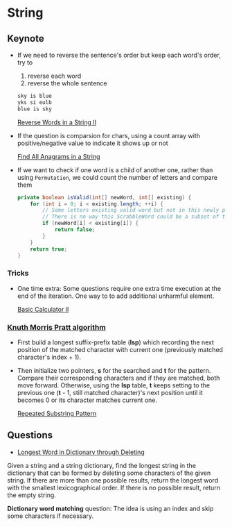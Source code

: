 # String

## Keynote

* If we need to reverse the sentence's order but keep each word's order, try to

  1. reverse each word
  2. reverse the whole sentence

  ```txt
  sky is blue
  yks si eulb
  blue is sky
  ```

  [Reverse Words in a String II](https://leetcode.com/problems/reverse-words-in-a-string-ii/)

* If the question is comparsion for chars, using a count array with positive/negative value to indicate it shows up or not

  [Find All Anagrams in a String](https://leetcode.com/problems/find-all-anagrams-in-a-string/)

* If we want to check if one word is a child of another one, rather than using `Permutation`, we could count the number of letters and compare them

  ```java
  private boolean isValid(int[] newWord, int[] existing) {
      for (int i = 0; i < existing.length; ++i) {
          // Some letters existing valid word but not in this newly pass in word
          // There is no way this ScrabbleWord could be a subset of this new word
          if (newWord[i] < existing[i]) {
              return false;
          }
      }
      return true;
  }
  ```

### Tricks

* One time extra: Some questions require one extra time execution at the end of the iteration. One way to to add additional unharmful element.

  [Basic Calculator II](https://leetcode.com/problems/basic-calculator-ii/description/)

### [Knuth Morris Pratt algorithm](../../../com/algorithm/KnuthMorrisPratt.java)

* First build a longest suffix-prefix table (**lsp**) which recording the next position of the matched character with current one (previously matched character's index + 1).
* Then initialize two pointers, **s** for the searched and **t** for the pattern. Compare their corresponding characters and if they are matched, both move forward. Otherwise, using the **lsp** table, **t** keeps setting to the previous one (**t** - 1, still matched character)'s next position until it becomes 0 or its character matches current one.

  [Repeated Substring Pattern](https://leetcode.com/problems/repeated-substring-pattern/description/)

## Questions

- [Longest Word in Dictionary through Deleting](https://leetcode.com/problems/longest-word-in-dictionary-through-deleting/description/)

Given a string and a string dictionary, find the longest string in the dictionary that can be formed by deleting some characters of the given string. If there are more than one possible results, return the longest word with the smallest lexicographical order. If there is no possible result, return the empty string.

__Dictionary word matching__ question: The idea is using an index and skip some characters if necessary.
